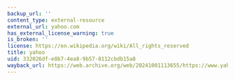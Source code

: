 ```yaml
---
backup_url: ''
content_type: external-resource
external_url: yahoo.com
has_external_license_warning: true
is_broken: ''
license: https://en.wikipedia.org/wiki/All_rights_reserved
title: yahoo
uid: 332026df-e8b7-4ea8-9b57-8112cbdb15a8
wayback_url: https://web.archive.org/web/20241001113655/https://www.yahoo.com/
---
```

